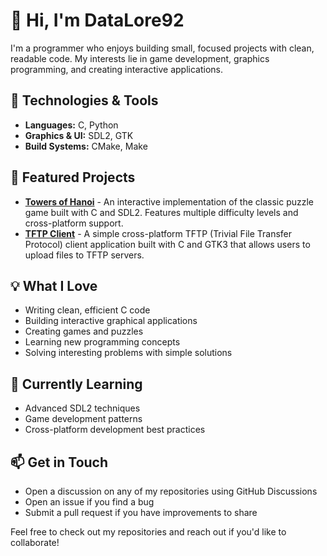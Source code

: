 # 👋 Hi, I'm DataLore92

I'm a programmer who enjoys building small, focused projects with clean, readable code. My interests lie in game development, graphics programming, and creating interactive applications.

## 🔧 Technologies & Tools
- **Languages:** C, Python
- **Graphics & UI:** SDL2, GTK
- **Build Systems:** CMake, Make

## 🚀 Featured Projects
- [**Towers of Hanoi**](https://github.com/datalore92/TowersOfHanoi) - An interactive implementation of the classic puzzle game built with C and SDL2. Features multiple difficulty levels and cross-platform support.
- [**TFTP Client**](https://github.com/datalore92/tftp-client) - A simple cross-platform TFTP (Trivial File Transfer Protocol) client application built with C and GTK3 that allows users to upload files to TFTP servers. 
<!-- Add more projects as you create them -->

## 💡 What I Love
- Writing clean, efficient C code
- Building interactive graphical applications
- Creating games and puzzles
- Learning new programming concepts
- Solving interesting problems with simple solutions

## 🌱 Currently Learning
- Advanced SDL2 techniques
- Game development patterns
- Cross-platform development best practices

## 📫 Get in Touch
- Open a discussion on any of my repositories using GitHub Discussions
- Open an issue if you find a bug
- Submit a pull request if you have improvements to share

Feel free to check out my repositories and reach out if you'd like to collaborate!

<!--
Fun fact: My username is inspired by the android Data from Star Trek: The Next Generation, 
combined with the year '92!
-->

<!---
datalore92/datalore92 is a ✨ special ✨ repository because its `README.md` (this file) appears on your GitHub profile.
You can click the Preview link to take a look at your changes.
--->
